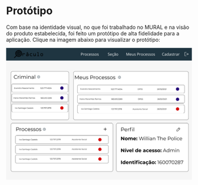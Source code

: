 # Protótipo

Com base na identidade visual, no que foi trabalhado no MURAL e na visão do produto estabelecida, foi feito um protótipo de alta fidelidade para a aplicação. Clique na imagem abaixo para visualizar o protótipo:

[![](./assets/imgs/prototipo.png)](https://www.figma.com/file/hoAZJP0JLOW8WXSThviEWP/Or%C3%A1culo?node-id=129%3A9)
